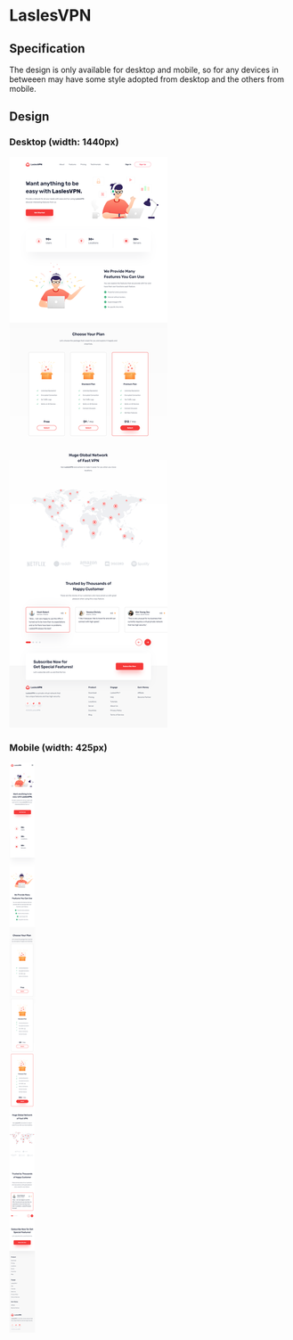 # LaslesVPN
## Specification
The design is only available for desktop and mobile, so for any devices in betweeen
may have some style adopted from desktop and the others from mobile.

## Design
### Desktop (width: 1440px)
<img src="./Home - Desktop.png" alt="Desktop design">

### Mobile (width: 425px)
<img src="./Home - Mobile.png" alt="Mobile design">
